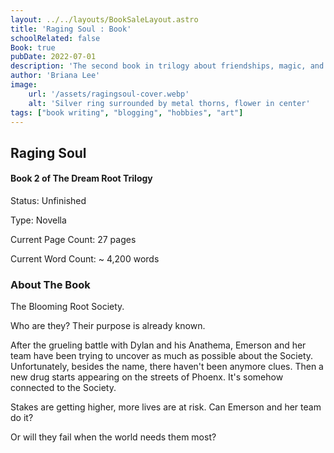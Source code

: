 ```yaml
---
layout: ../../layouts/BookSaleLayout.astro
title: 'Raging Soul : Book'
schoolRelated: false
Book: true
pubDate: 2022-07-01
description: 'The second book in trilogy about friendships, magic, and the drive to win at all costs'
author: 'Briana Lee'
image:
    url: '/assets/ragingsoul-cover.webp'
    alt: 'Silver ring surrounded by metal thorns, flower in center'
tags: ["book writing", "blogging", "hobbies", "art"]
---
```

## Raging Soul
#### Book 2 of The Dream Root Trilogy
Status: Unfinished

Type: Novella

Current Page Count: 27 pages

Current Word Count: ~ 4,200 words


### About The Book

The Blooming Root Society.

Who are they? Their purpose is already known.

After the grueling battle with Dylan and his Anathema, Emerson and her team have been trying to uncover as much as possible about the Society. Unfortunately, besides the name, there haven't been anymore clues. Then a new drug starts appearing on the streets of Phoenx. It's somehow connected to the Society.

Stakes are getting higher, more lives are at risk. Can Emerson and her team do it?

Or will they fail when the world needs them most?